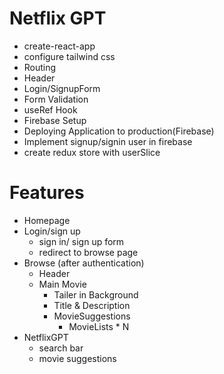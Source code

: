 # Netflix GPT
 - create-react-app 
 - configure tailwind css
 - Routing
 - Header
 - Login/SignupForm
 - Form Validation
 - useRef Hook
 - Firebase Setup
 - Deploying Application to production(Firebase)
 - Implement signup/signin user in firebase
 - create redux store with userSlice

 # Features
 - Homepage
 - Login/sign up
    - sign in/ sign up form
    - redirect to browse page
 - Browse (after authentication)
    - Header
    - Main Movie
        - Tailer in Background
        - Title & Description
        - MovieSuggestions
            - MovieLists * N
 - NetflixGPT
    - search bar
    - movie suggestions